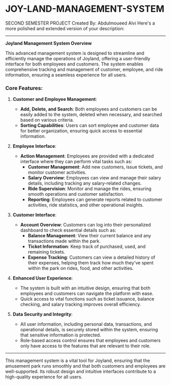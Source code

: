 # JOY-LAND-MANAGEMENT-SYSTEM
SECOND SEMESTER PROJECT
Created By: Abdulmoueed Alvi
Here's a more polished and extended version of your description:

---

**Joyland Management System Overview**

This advanced management system is designed to streamline and efficiently manage the operations of Joyland, offering a user-friendly interface for both employees and customers. The system enables comprehensive tracking and management of customer, employee, and ride information, ensuring a seamless experience for all users.

### Core Features:

1. **Customer and Employee Management**:
   - **Add, Delete, and Search**: Both employees and customers can be easily added to the system, deleted when necessary, and searched based on various criteria. 
   - **Sorting Capabilities**: Users can sort employee and customer data for better organization, ensuring quick access to essential information.

2. **Employee Interface**:
   - **Action Management**: Employees are provided with a dedicated interface where they can perform vital tasks such as:
     - **Customer Management**: Add new customers, issue tickets, and monitor customer activities.
     - **Salary Overview**: Employees can view and manage their salary details, including tracking any salary-related changes.
     - **Ride Supervision**: Monitor and manage the rides, ensuring smooth operations and customer satisfaction.
     - **Reporting**: Employees can generate reports related to customer activities, ride statistics, and other operational insights.

3. **Customer Interface**:
   - **Account Overview**: Customers can log into their personalized dashboard to check essential details such as:
     - **Balance Management**: View their current balance and any transactions made within the park.
     - **Ticket Information**: Keep track of purchased, used, and remaining tickets.
     - **Expense Tracking**: Customers can view a detailed history of their expenses, helping them track how much they've spent within the park on rides, food, and other activities.
   
4. **Enhanced User Experience**:
   - The system is built with an intuitive design, ensuring that both employees and customers can navigate the platform with ease.
   - Quick access to vital functions such as ticket issuance, balance checking, and salary tracking improves overall efficiency.
   
5. **Data Security and Integrity**:
   - All user information, including personal data, transactions, and operational details, is securely stored within the system, ensuring that sensitive information is protected.
   - Role-based access control ensures that employees and customers only have access to the features that are relevant to their role.

---

This management system is a vital tool for Joyland, ensuring that the amusement park runs smoothly and that both customers and employees are well-supported. Its robust design and intuitive interfaces contribute to a high-quality experience for all users.


